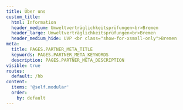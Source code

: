 ```yaml
---
title: Über uns
custom_title:
  html: Information
  header_medium: Umweltverträglichkeitsprüfungen<br>Bremen
  header_large: Umweltverträglichkeitsprüfungen<br>Bremen
  header_medium_hide: UVP <br class="show-for-xsmall-only">Bremen
meta:
  title: PAGES.PARTNER_META_TITLE
  keywords: PAGES.PARTNER_META_KEYWORDS
  description: PAGES.PARTNER_META_DESCRIPTION
visible: true
routes:
  default: /hb
content:
  items: '@self.modular'
  order:
    by: default
---
```

